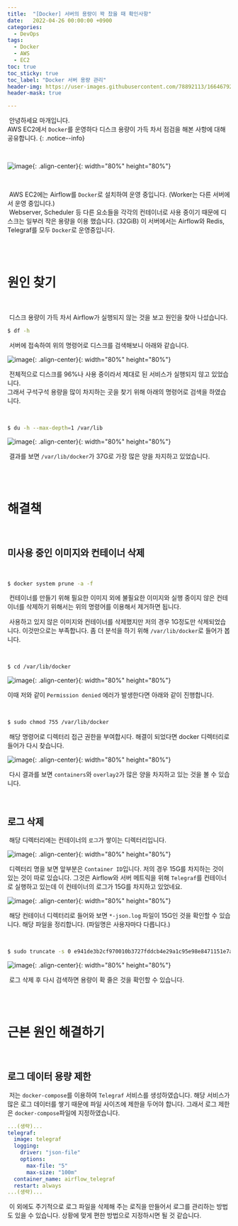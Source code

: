 ```yaml
---
title:  "[Docker] 서버의 용량이 꽉 찼을 때 확인사항"
date:   2022-04-26 00:00:00 +0900
categories:
  - DevOps
tags:
  - Docker
  - AWS
  - EC2
toc: true
toc_sticky: true
toc_label: "Docker 서버 용량 관리"
header-img: https://user-images.githubusercontent.com/78892113/166467929-97635fc7-fa14-4c5a-8211-b171e9d96d0a.png
header-mask: true

---
```




&nbsp;안녕하세요 마개입니다.  
AWS EC2에서 `Docker`를 운영하다 디스크 용량이 가득 차서 점검을 해본 사항에 대해 공유합니다.
{: .notice--info}

<br>

![image](https://user-images.githubusercontent.com/78892113/166467929-97635fc7-fa14-4c5a-8211-b171e9d96d0a.png){: .align-center}{: width="80%" height="80%"} 


<br>
  
&nbsp;AWS EC2에는 Airflow를 `Docker`로 설치하여 운영 중입니다. (Worker는 다른 서버에서 운영 중입니다.)  
&nbsp;Webserver, Scheduler 등 다른 요소들을 각각의 컨테이너로 사용 중이기 때문에 디스크는 일부러 작은 용량을 이용 했습니다. (32GiB) 이 서버에서는 Airflow와 Redis, Telegraf를 모두 `Docker`로 운영중입니다.
  
  
<br><br>

# 원인 찾기
  
<br>

&nbsp;디스크 용량이 가득 차서 Airflow가 실행되지 않는 것을 보고 원인을 찾아 나섰습니다.

```bash
$ df -h
```

&nbsp;서버에 접속하여 위의 명령어로 디스크를 검색해보니 아래와 같습니다.

![image](https://user-images.githubusercontent.com/78892113/166471690-24712197-f1bb-46a9-a102-bb91a7317147.png){: .align-center}{: width="80%" height="80%"}

&nbsp;전체적으로 디스크를 96%나 사용 중이라서 제대로 된 서비스가 실행되지 않고 있었습니다.  
그래서 구석구석 용량을 많이 차지하는 곳을 찾기 위해 아래의 명령어로 검색을 하였습니다.  

<br>

```bash
$ du -h --max-depth=1 /var/lib
```

![image](https://user-images.githubusercontent.com/78892113/166472037-1b21a5eb-8a15-4f0b-8e93-1bb2915f3605.png){: .align-center}{: width="80%" height="80%"}

&nbsp;결과를 보면 `/var/lib/docker`가 37G로 가장 많은 양을 차지하고 있었습니다.

<br><br>

# 해결책

<br>

## 미사용 중인 이미지와 컨테이너 삭제

<br>

```bash
$ docker system prune -a -f
```

&nbsp;컨테이너를 만들기 위해 필요한 이미지 외에 불필요한 이미지와 실행 중이지 않은 컨테이너를 삭제하기 위해서는 위의 명령어를 이용해서 제거하면 됩니다.  

&nbsp;사용하고 있지 않은 이미지와 컨테이너를 삭제했지만 저의 경우 1G정도만 삭제되었습니다. 이것만으로는 부족합니다. 좀 더 분석을 하기 위해 `/var/lib/docker`로 들어가 봅니다.

<br>

```bash
$ cd /var/lib/docker
```

![image](https://user-images.githubusercontent.com/78892113/166472782-6004b985-849c-4b17-a6f1-a1d469e01952.png){: .align-center}{: width="80%" height="80%"}

이때 저와 같이 `Permission denied` 에러가 발생한다면 아래와 같이 진행합니다.

<br>

```bash
$ sudo chmod 755 /var/lib/docker
```

&nbsp;해당 명령어로 디렉터리 접근 권한을 부여합시다. 해결이 되었다면 docker 디렉터리로 들어가 다시 찾습니다.

![image](https://user-images.githubusercontent.com/78892113/166473241-a6887659-1ed3-4109-aa37-8cb10be5b500.png){: .align-center}{: width="80%" height="80%"}

&nbsp;다시 결과를 보면 `containers`와 `overlay2`가 많은 양을 차지하고 있는 것을 볼 수 있습니다.  

<br>

## 로그 삭제
&nbsp;해당 디렉터리에는 컨테이너의 `로그`가 쌓이는 디렉터리입니다.

![image](https://user-images.githubusercontent.com/78892113/166473671-1f042381-1d1f-4ee1-afff-885467486035.png){: .align-center}{: width="80%" height="80%"}

&nbsp;디렉터리 명을 보면 앞부분은 `Container ID`입니다. 저의 경우 15G를 차지하는 것이 있는 것이 따로 있습니다. 그것은 Airflow와 서버 메트릭을 위해 `Telegraf`를 컨테이너로 실행하고 있는데 이 컨테이너의 로그가 15G를 차지하고 있었네요.

![image](https://user-images.githubusercontent.com/78892113/166473994-24018969-ef68-4f33-9a15-c1da866567da.png){: .align-center}{: width="80%" height="80%"}

&nbsp;해당 컨테이너 디렉터리로 들어와 보면 `*-json.log` 파일이 15G인 것을 확인할 수 있습니다. 해당 파일을 정리합니다. (파일명은 사용자마다 다릅니다.)

<br>

```bash
$ sudo truncate -s 0 e941de3b2cf970010b3727fddcb4e29a1c95e98e8471151e7a5b48c51572c9fa-json.log
```

![image](https://user-images.githubusercontent.com/78892113/166474241-3a1ab514-6ce0-4565-a3aa-bac6c8f73f2d.png){: .align-center}{: width="80%" height="80%"}

&nbsp;로그 삭제 후 다시 검색하면 용량이 확 줄은 것을 확인할 수 있습니다.

<br><br>

# 근본 원인 해결하기

<br>

## 로그 데이터 용량 제한
&nbsp;저는 `docker-compose`를 이용하여 `Telegraf` 서비스를 생성하였습니다. 해당 서비스가 많은 로그 데이터를 쌓기 때문에 파일 사이즈에 제한을 두어야 합니다. 그래서 로그 제한은 `docker-compose`파일에 지정하였습니다.

```yaml
...(생략)...
telegraf:
  image: telegraf
  logging:
    driver: "json-file"
    options:
      max-file: "5"
      max-size: "100m"
  container_name: airflow_telegraf
  restart: always
...(생략)...
```

&nbsp;이 외에도 주기적으로 로그 파일을 삭제해 주는 로직을 만들어서 로그를 관리하는 방법도 있을 수 있습니다. 상황에 맞게 편한 방법으로 지정하시면 될 것 같습니다.